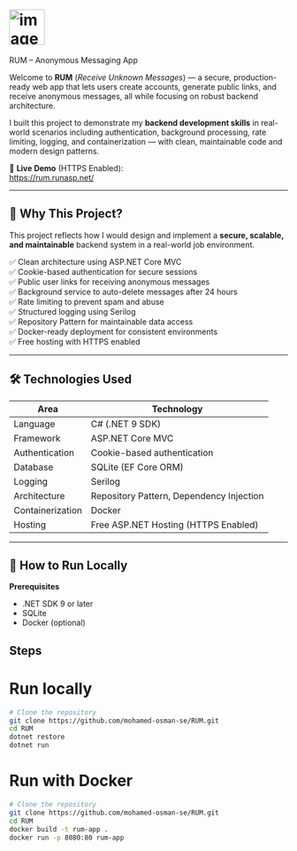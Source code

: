 # <img width="64" height="64" alt="image" src="https://github.com/user-attachments/assets/3a9a63ab-87e7-4eb0-93a4-de6b20f3fc28" />
 RUM – Anonymous Messaging App

Welcome to **RUM** (*Receive Unknown Messages*) — a secure, production-ready web app that lets users create accounts, generate public links, and receive anonymous messages, all while focusing on robust backend architecture.

I built this project to demonstrate my **backend development skills** in real-world scenarios including authentication, background processing, rate limiting, logging, and containerization — with clean, maintainable code and modern design patterns.

🔗 **Live Demo** (HTTPS Enabled):  
https://rum.runasp.net/

---

## 🧠 Why This Project?

This project reflects how I would design and implement a **secure, scalable, and maintainable** backend system in a real-world job environment.  


✅ Clean architecture using ASP.NET Core MVC  
✅ Cookie-based authentication for secure sessions  
✅ Public user links for receiving anonymous messages  
✅ Background service to auto-delete messages after 24 hours  
✅ Rate limiting to prevent spam and abuse  
✅ Structured logging using Serilog  
✅ Repository Pattern for maintainable data access  
✅ Docker-ready deployment for consistent environments  
✅ Free hosting with HTTPS enabled  

---

## 🛠️ Technologies Used

| Area             | Technology |
|------------------|------------|
| Language         | C# (.NET 9 SDK) |
| Framework        | ASP.NET Core MVC |
| Authentication   | Cookie-based authentication |
| Database         | SQLite (EF Core ORM) |
| Logging          | Serilog |
| Architecture     | Repository Pattern, Dependency Injection |
| Containerization | Docker |
| Hosting          | Free ASP.NET Hosting (HTTPS Enabled) |

---

## 🚀 How to Run Locally

**Prerequisites**  
- .NET SDK 9 or later  
- SQLite
- Docker (optional)

## Steps 

# Run locally
```bash
# Clone the repository
git clone https://github.com/mohamed-osman-se/RUM.git
cd RUM
dotnet restore
dotnet run
```

# Run with Docker
```bash
# Clone the repository
git clone https://github.com/mohamed-osman-se/RUM.git
cd RUM
docker build -t rum-app .
docker run -p 8080:80 rum-app

